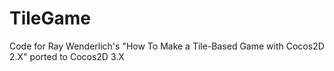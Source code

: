 TileGame
========

Code for Ray Wenderlich's "How To Make a Tile-Based Game with Cocos2D 2.X" ported to Cocos2D 3.X
